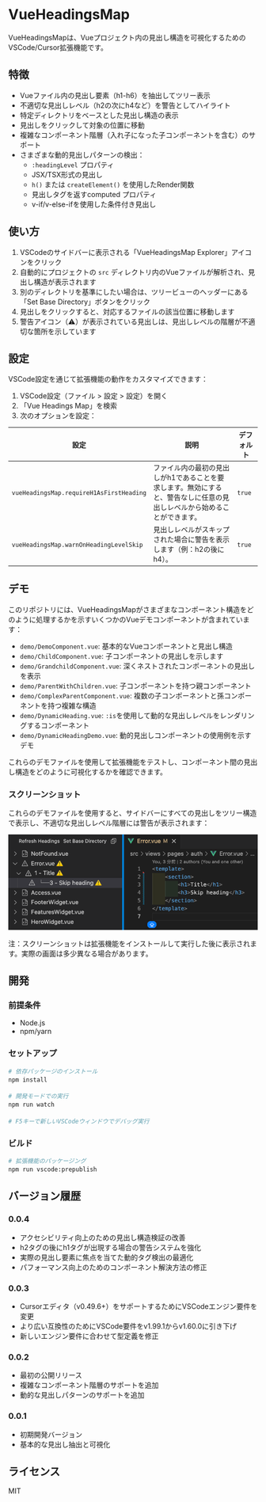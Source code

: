 # VueHeadingsMap

VueHeadingsMapは、Vueプロジェクト内の見出し構造を可視化するためのVSCode/Cursor拡張機能です。

## 特徴

- Vueファイル内の見出し要素（h1-h6）を抽出してツリー表示
- 不適切な見出しレベル（h2の次にh4など）を警告としてハイライト
- 特定ディレクトリをベースとした見出し構造の表示
- 見出しをクリックして対象の位置に移動
- 複雑なコンポーネント階層（入れ子になった子コンポーネントを含む）のサポート
- さまざまな動的見出しパターンの検出：
  - `:headingLevel` プロパティ
  - JSX/TSX形式の見出し
  - `h()` または `createElement()` を使用したRender関数
  - 見出しタグを返すcomputed プロパティ
  - v-if/v-else-ifを使用した条件付き見出し

## 使い方

1. VSCodeのサイドバーに表示される「VueHeadingsMap Explorer」アイコンをクリック
2. 自動的にプロジェクトの `src` ディレクトリ内のVueファイルが解析され、見出し構造が表示されます
3. 別のディレクトリを基準にしたい場合は、ツリービューのヘッダーにある「Set Base Directory」ボタンをクリック
4. 見出しをクリックすると、対応するファイルの該当位置に移動します
5. 警告アイコン（⚠️）が表示されている見出しは、見出しレベルの階層が不適切な箇所を示しています

## 設定

VSCode設定を通じて拡張機能の動作をカスタマイズできます：

1. VSCode設定（ファイル > 設定 > 設定）を開く
2. 「Vue Headings Map」を検索
3. 次のオプションを設定：

| 設定 | 説明 | デフォルト |
|---------|-------------|---------|
| `vueHeadingsMap.requireH1AsFirstHeading` | ファイル内の最初の見出しがh1であることを要求します。無効にすると、警告なしに任意の見出しレベルから始めることができます。 | `true` |
| `vueHeadingsMap.warnOnHeadingLevelSkip` | 見出しレベルがスキップされた場合に警告を表示します（例：h2の後にh4）。 | `true` |

## デモ

このリポジトリには、VueHeadingsMapがさまざまなコンポーネント構造をどのように処理するかを示すいくつかのVueデモコンポーネントが含まれています：

- `demo/DemoComponent.vue`: 基本的なVueコンポーネントと見出し構造
- `demo/ChildComponent.vue`: 子コンポーネントの見出しを示します
- `demo/GrandchildComponent.vue`: 深くネストされたコンポーネントの見出しを表示
- `demo/ParentWithChildren.vue`: 子コンポーネントを持つ親コンポーネント
- `demo/ComplexParentComponent.vue`: 複数の子コンポーネントと孫コンポーネントを持つ複雑な構造
- `demo/DynamicHeading.vue`: `:is`を使用して動的な見出しレベルをレンダリングするコンポーネント
- `demo/DynamicHeadingDemo.vue`: 動的見出しコンポーネントの使用例を示すデモ

これらのデモファイルを使用して拡張機能をテストし、コンポーネント間の見出し構造をどのように可視化するかを確認できます。

### スクリーンショット

これらのデモファイルを使用すると、サイドバーにすべての見出しをツリー構造で表示し、不適切な見出しレベル階層には警告が表示されます：

![VueHeadingsMapデモ](https://github.com/kami8ma8810/vue-headings-map/raw/main/demo/screenshots/demo-screenshot.png)

注：スクリーンショットは拡張機能をインストールして実行した後に表示されます。実際の画面は多少異なる場合があります。

## 開発

### 前提条件

- Node.js 
- npm/yarn

### セットアップ

```bash
# 依存パッケージのインストール
npm install

# 開発モードでの実行
npm run watch

# F5キーで新しいVSCodeウィンドウでデバッグ実行
```

### ビルド

```bash
# 拡張機能のパッケージング
npm run vscode:prepublish
```

## バージョン履歴

### 0.0.4
- アクセシビリティ向上のための見出し構造検証の改善
- h2タグの後にh1タグが出現する場合の警告システムを強化
- 実際の見出し要素に焦点を当てた動的タグ検出の最適化
- パフォーマンス向上のためのコンポーネント解決方法の修正

### 0.0.3
- Cursorエディタ（v0.49.6+）をサポートするためにVSCodeエンジン要件を変更
- より広い互換性のためにVSCode要件をv1.99.1からv1.60.0に引き下げ
- 新しいエンジン要件に合わせて型定義を修正

### 0.0.2
- 最初の公開リリース
- 複雑なコンポーネント階層のサポートを追加
- 動的な見出しパターンのサポートを追加

### 0.0.1
- 初期開発バージョン
- 基本的な見出し抽出と可視化

## ライセンス

MIT

